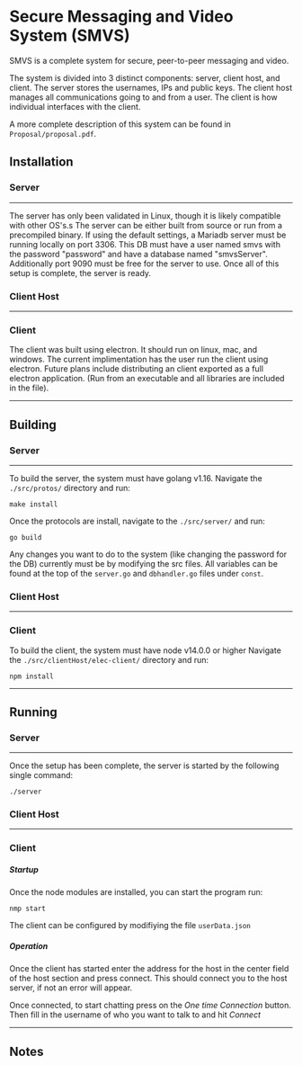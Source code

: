 # Secure Messaging and Video System (SMVS)

SMVS is a complete system for secure, peer-to-peer messaging and video.

The system is divided into 3 distinct components: server, client host, and client.
The server stores the usernames, IPs and public keys.
The client host manages all communications going to and from a user.
The client is how individual interfaces with the client.

A more complete description of this system can be found in `Proposal/proposal.pdf`. 

## Installation

### Server

---

The server has only been validated in Linux, though it is likely compatible with other OS's.s
The server can be either built from source or run from a precompiled binary.
If using the default settings, a Mariadb server must be running locally on port 3306. 
This DB must have a user named smvs with the password "password" and have a database named "smvsServer".
Additionally port 9090 must be free for the server to use.
Once all of this setup is complete, the server is ready.

### Client Host

---

### Client

The client was built using electron. It should run on linux, mac, and windows. The current implimentation has the user 
run the client using electron. Future plans include distributing an client exported as a full electron application.
(Run from an executable and all libraries are included in the file).

---

## Building

### Server

---

To build the server, the system must have golang v1.16.
Navigate the `./src/protos/` directory and run:

```
make install
```

Once the protocols are install, navigate to the `./src/server/` and run:

```
go build
```

Any changes you want to do to the system (like changing the password for the DB) currently must be by modifying the src files. 
All variables can be found at the top of the `server.go` and `dbhandler.go` files under `const`.

### Client Host

---

### Client


To build the client, the system must have node v14.0.0 or higher
Navigate the `./src/clientHost/elec-client/` directory and run:

```
npm install
```

---

## Running

### Server

---
Once the setup has been complete, the server is started by the following single command:
```
./server
```

### Client Host

---

### Client

##### Startup

Once the node modules are installed, you can start the program run:
```
nmp start
```
The client can be configured by modifiying the file `userData.json` 


##### Operation

Once the client has started enter the address for the host in the 
center field of the host section and press connect. This should connect 
you to the host server, if not an error will appear.

Once connected, to start chatting press on the  *One time Connection* button.
Then fill in the username of who you want to talk to and hit *Connect*


---


## Notes
